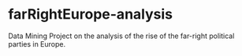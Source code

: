 # farRightEurope-analysis
Data Mining Project on the analysis of the rise of the far-right political parties in Europe.
